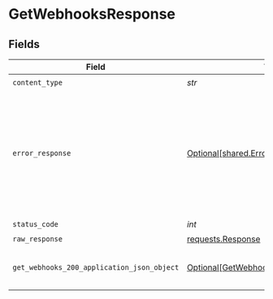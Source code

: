 # GetWebhooksResponse


## Fields

| Field                                                                                                                                  | Type                                                                                                                                   | Required                                                                                                                               | Description                                                                                                                            |
| -------------------------------------------------------------------------------------------------------------------------------------- | -------------------------------------------------------------------------------------------------------------------------------------- | -------------------------------------------------------------------------------------------------------------------------------------- | -------------------------------------------------------------------------------------------------------------------------------------- |
| `content_type`                                                                                                                         | *str*                                                                                                                                  | :heavy_check_mark:                                                                                                                     | N/A                                                                                                                                    |
| `error_response`                                                                                                                       | [Optional[shared.ErrorResponse]](../../models/shared/errorresponse.md)                                                                 | :heavy_minus_sign:                                                                                                                     | This usually occurs because of a missing or malformed parameter. Check the documentation and the syntax of your request and try again. |
| `status_code`                                                                                                                          | *int*                                                                                                                                  | :heavy_check_mark:                                                                                                                     | N/A                                                                                                                                    |
| `raw_response`                                                                                                                         | [requests.Response](https://requests.readthedocs.io/en/latest/api/#requests.Response)                                                  | :heavy_minus_sign:                                                                                                                     | N/A                                                                                                                                    |
| `get_webhooks_200_application_json_object`                                                                                             | [Optional[GetWebhooks200ApplicationJSON]](../../models/operations/getwebhooks200applicationjson.md)                                    | :heavy_minus_sign:                                                                                                                     | Successfully retrieved the requested webhooks.                                                                                         |